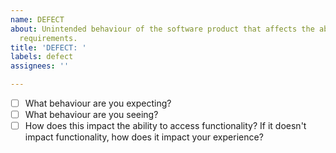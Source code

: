 ```yaml
---
name: DEFECT
about: Unintended behaviour of the software product that affects the ability to meet
  requirements.
title: 'DEFECT: '
labels: defect
assignees: ''

---
```


- [ ] What behaviour are you expecting?
- [ ] What behaviour are you seeing?
- [ ] How does this impact the ability to access functionality? If it doesn't impact functionality, how does it impact your experience?
